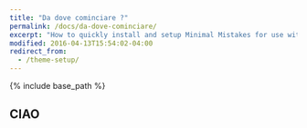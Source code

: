 ```yaml
---
title: "Da dove cominciare ?"
permalink: /docs/da-dove-cominciare/
excerpt: "How to quickly install and setup Minimal Mistakes for use with GitHub Pages."
modified: 2016-04-13T15:54:02-04:00
redirect_from:
  - /theme-setup/
---
```


{% include base_path %}

## CIAO

